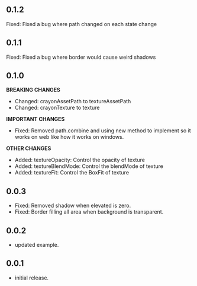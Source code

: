 ## 0.1.2

Fixed: Fixed a bug where path changed on each state change

## 0.1.1

Fixed: Fixed a bug where border would cause weird shadows

## 0.1.0

**BREAKING CHANGES**

- Changed: crayonAssetPath to textureAssetPath
- Changed: crayonTexture to texture

**IMPORTANT CHANGES**

- Fixed: Removed path.combine and using new method to implement so it works on web like how it works on windows.

**OTHER CHANGES**

- Added: textureOpacity: Control the opacity of texture
- Added: textureBlendMode: Control the blendMode of texture
- Added: textureFit: Control the BoxFit of texture

## 0.0.3

- Fixed: Removed shadow when elevated is zero.
- Fixed: Border filling all area when background is transparent.

## 0.0.2

- updated example.

## 0.0.1

- initial release.
